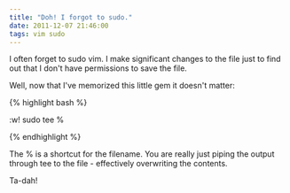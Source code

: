 ```yaml
---
title: "Doh! I forgot to sudo."
date: 2011-12-07 21:46:00
tags: vim sudo
---
```


<p>
I often forget to <span class="mono">sudo vim</span>. I make significant changes to the file just to find out that I don't have permissions to save the file. 

Well, now that I've memorized this little gem it doesn't matter:

</p>

{% highlight bash %}

:w! sudo tee %

{% endhighlight %}

<p>
The % is a shortcut for the filename. You are really just piping the output through tee to the file - effectively overwriting the contents.

Ta-dah!
</p>
